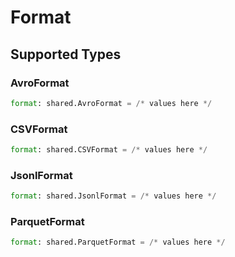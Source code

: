 # Format


## Supported Types

### AvroFormat

```python
format: shared.AvroFormat = /* values here */
```

### CSVFormat

```python
format: shared.CSVFormat = /* values here */
```

### JsonlFormat

```python
format: shared.JsonlFormat = /* values here */
```

### ParquetFormat

```python
format: shared.ParquetFormat = /* values here */
```

